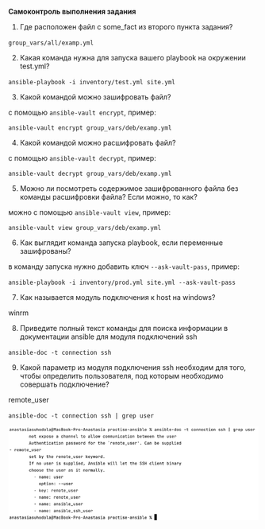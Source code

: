 **Самоконтроль выполнения задания**

1. Где расположен файл с some_fact из второго пункта задания?

`group_vars/all/examp.yml`

2. Какая команда нужна для запуска вашего playbook на окружении test.yml?

`ansible-playbook -i inventory/test.yml site.yml`

3. Какой командой можно зашифровать файл?

с помощью `ansible-vault encrypt`, пример:
```
ansible-vault encrypt group_vars/deb/examp.yml
```

4. Какой командой можно расшифровать файл?

с помощью `ansible-vault decrypt`, пример:
```
ansible-vault decrypt group_vars/deb/examp.yml
```

5. Можно ли посмотреть содержимое зашифрованного файла без команды расшифровки файла? Если можно, то как?

можно с помощью `ansible-vault view`, пример:
```
ansible-vault view group_vars/deb/examp.yml
```

6. Как выглядит команда запуска playbook, если переменные зашифрованы?

в команду запуска нужно добавить ключ `--ask-vault-pass`, пример:

`ansible-playbook -i inventory/prod.yml site.yml --ask-vault-pass`

7. Как называется модуль подключения к host на windows?

winrm

8. Приведите полный текст команды для поиска информации в документации ansible для модуля подключений ssh

`ansible-doc -t connection ssh`

9. Какой параметр из модуля подключения ssh необходим для того, чтобы определить пользователя, 
под которым необходимо совершать подключение?

remote_user

`ansible-doc -t connection ssh | grep user`

![img.png](img.png)